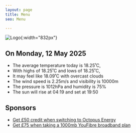 ```yaml
---
layout: page
title: Menu
seo: Menu

---
```


![Logo](/images/logo.jpg){:width="832px"}

<!-- weather_marker starts -->
## On Monday, 12 May 2025

- The average temperature today is 18.25˚C,
- With highs of 18.25˚C and lows of 18.25˚C,
- It may feel like 18.09˚C with overcast clouds
- The wind speed is 2.25m/s and visibility is 10000m
- The pressure is 1012hPa and humidity is 75%
- The sun will rise at 04:19 and set at 19:50

<!-- weather_marker ends -->

## Sponsors

- [Get £50 credit when switching to Octopus Energy](https://bit.ly/3oD1nnS)
- [Get £75 when taking a 1000mb YouFibre broadband plan](https://aklam.io/91zWhU?)

